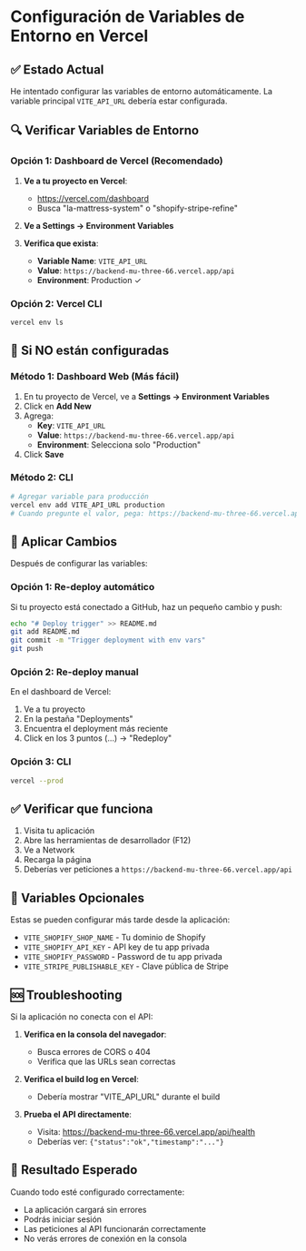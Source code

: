# Configuración de Variables de Entorno en Vercel

## ✅ Estado Actual

He intentado configurar las variables de entorno automáticamente. La variable principal `VITE_API_URL` debería estar configurada.

## 🔍 Verificar Variables de Entorno

### Opción 1: Dashboard de Vercel (Recomendado)

1. **Ve a tu proyecto en Vercel**:
   - https://vercel.com/dashboard
   - Busca "la-mattress-system" o "shopify-stripe-refine"

2. **Ve a Settings → Environment Variables**

3. **Verifica que exista**:
   - **Variable Name**: `VITE_API_URL`
   - **Value**: `https://backend-mu-three-66.vercel.app/api`
   - **Environment**: Production ✓

### Opción 2: Vercel CLI

```bash
vercel env ls
```

## 🔧 Si NO están configuradas

### Método 1: Dashboard Web (Más fácil)

1. En tu proyecto de Vercel, ve a **Settings → Environment Variables**
2. Click en **Add New**
3. Agrega:
   - **Key**: `VITE_API_URL`
   - **Value**: `https://backend-mu-three-66.vercel.app/api`
   - **Environment**: Selecciona solo "Production"
4. Click **Save**

### Método 2: CLI

```bash
# Agregar variable para producción
vercel env add VITE_API_URL production
# Cuando pregunte el valor, pega: https://backend-mu-three-66.vercel.app/api
```

## 🚀 Aplicar Cambios

Después de configurar las variables:

### Opción 1: Re-deploy automático
Si tu proyecto está conectado a GitHub, haz un pequeño cambio y push:

```bash
echo "# Deploy trigger" >> README.md
git add README.md
git commit -m "Trigger deployment with env vars"
git push
```

### Opción 2: Re-deploy manual
En el dashboard de Vercel:
1. Ve a tu proyecto
2. En la pestaña "Deployments"
3. Encuentra el deployment más reciente
4. Click en los 3 puntos (...) → "Redeploy"

### Opción 3: CLI
```bash
vercel --prod
```

## ✅ Verificar que funciona

1. Visita tu aplicación
2. Abre las herramientas de desarrollador (F12)
3. Ve a Network
4. Recarga la página
5. Deberías ver peticiones a `https://backend-mu-three-66.vercel.app/api`

## 📝 Variables Opcionales

Estas se pueden configurar más tarde desde la aplicación:

- `VITE_SHOPIFY_SHOP_NAME` - Tu dominio de Shopify
- `VITE_SHOPIFY_API_KEY` - API key de tu app privada
- `VITE_SHOPIFY_PASSWORD` - Password de tu app privada
- `VITE_STRIPE_PUBLISHABLE_KEY` - Clave pública de Stripe

## 🆘 Troubleshooting

Si la aplicación no conecta con el API:

1. **Verifica en la consola del navegador**:
   - Busca errores de CORS o 404
   - Verifica que las URLs sean correctas

2. **Verifica el build log en Vercel**:
   - Debería mostrar "VITE_API_URL" durante el build

3. **Prueba el API directamente**:
   - Visita: https://backend-mu-three-66.vercel.app/api/health
   - Deberías ver: `{"status":"ok","timestamp":"..."}`

## 🎯 Resultado Esperado

Cuando todo esté configurado correctamente:
- La aplicación cargará sin errores
- Podrás iniciar sesión
- Las peticiones al API funcionarán correctamente
- No verás errores de conexión en la consola